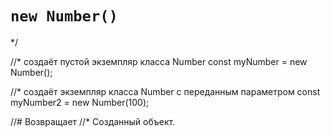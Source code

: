 # `new Number()`




*/

//* создаёт пустой экземпляр класса Number
const myNumber = new Number();

//* создаёт экземпляр класса Number с переданным параметром
const myNumber2 = new Number(100);

//# Возвращает
//* Созданный объект.

